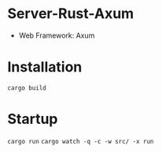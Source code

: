 # Server-Rust-Axum
- Web Framework: Axum

# Installation
`cargo build`

# Startup
`cargo run`
`cargo watch -q -c -w src/ -x run`
